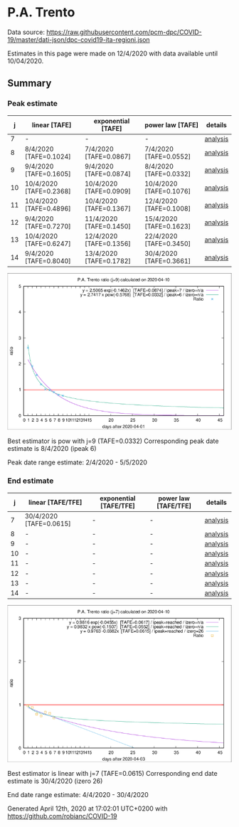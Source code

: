 # P.A. Trento


Data source: https://raw.githubusercontent.com/pcm-dpc/COVID-19/master/dati-json/dpc-covid19-ita-regioni.json

Estimates in this page were made on 12/4/2020 with data available until 10/04/2020.


## Summary 

### Peak estimate 
|j|linear [TAFE]|exponential [TAFE]|power law [TAFE]|details|
|---|----|-----------|---------|-------|
|7|-|-|-|[analysis](COVID-19_p.a._trento_j7_2020-04-10.md)|
|8|8/4/2020 [TAFE=0.1024]|7/4/2020 [TAFE=0.0867]|7/4/2020 [TAFE=0.0552]|[analysis](COVID-19_p.a._trento_j8_2020-04-10.md)|
|9|9/4/2020 [TAFE=0.1605]|9/4/2020 [TAFE=0.0874]|8/4/2020 [TAFE=0.0332]|[analysis](COVID-19_p.a._trento_j9_2020-04-10.md)|
|10|10/4/2020 [TAFE=0.2368]|10/4/2020 [TAFE=0.0909]|10/4/2020 [TAFE=0.1076]|[analysis](COVID-19_p.a._trento_j10_2020-04-10.md)|
|11|10/4/2020 [TAFE=0.4896]|10/4/2020 [TAFE=0.1367]|12/4/2020 [TAFE=0.1008]|[analysis](COVID-19_p.a._trento_j11_2020-04-10.md)|
|12|9/4/2020 [TAFE=0.7270]|11/4/2020 [TAFE=0.1450]|15/4/2020 [TAFE=0.1623]|[analysis](COVID-19_p.a._trento_j12_2020-04-10.md)|
|13|10/4/2020 [TAFE=0.6247]|12/4/2020 [TAFE=0.1356]|22/4/2020 [TAFE=0.3450]|[analysis](COVID-19_p.a._trento_j13_2020-04-10.md)|
|14|9/4/2020 [TAFE=0.8040]|13/4/2020 [TAFE=0.1782]|30/4/2020 [TAFE=0.3661]|[analysis](COVID-19_p.a._trento_j14_2020-04-10.md)|

![best peak estimate](COVID-19_p.a._trento_j9_2020-04-10.png)

Best estimator is pow with j=9 (TAFE=0.0332)
Corresponding peak date estimate is 8/4/2020 (ipeak 6)


Peak date range estimate: 2/4/2020 - 5/5/2020

### End estimate 
|j|linear [TAFE/TFE]|exponential [TAFE/TFE]|power law [TAFE/TFE]|details|
|---|----|-----------|---------|-------|
|7|30/4/2020 [TAFE=0.0615]|-|-|[analysis](COVID-19_p.a._trento_j7_2020-04-10.md)|
|8|-|-|-|[analysis](COVID-19_p.a._trento_j8_2020-04-10.md)|
|9|-|-|-|[analysis](COVID-19_p.a._trento_j9_2020-04-10.md)|
|10|-|-|-|[analysis](COVID-19_p.a._trento_j10_2020-04-10.md)|
|11|-|-|-|[analysis](COVID-19_p.a._trento_j11_2020-04-10.md)|
|12|-|-|-|[analysis](COVID-19_p.a._trento_j12_2020-04-10.md)|
|13|-|-|-|[analysis](COVID-19_p.a._trento_j13_2020-04-10.md)|
|14|-|-|-|[analysis](COVID-19_p.a._trento_j14_2020-04-10.md)|

![best zero estimate](COVID-19_p.a._trento_j7_2020-04-10.png)

Best estimator is linear with j=7 (TAFE=0.0615)
Corresponding end date estimate is 30/4/2020 (izero 26)


End date range estimate: 4/4/2020 - 30/4/2020

Generated April 12th, 2020 at 17:02:01 UTC+0200 with https://github.com/robianc/COVID-19
